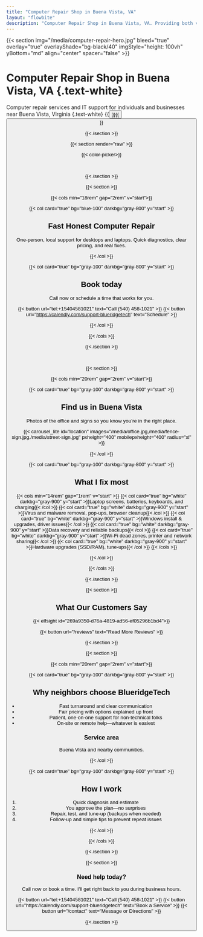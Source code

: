 ```yaml
---
title: "Computer Repair Shop in Buena Vista, VA"
layout: "flowbite"
description: "Computer Repair Shop in Buena Vista, VA. Providing both virtual and onsite computer repair services for businesses and individuals. BlueridgeTech offers expert IT repair and support services."
---
```


{{< section img="/media/computer-repair-hero.jpg" bleed="true" overlay="true" overlayShade="bg-black/40" imgStyle="height: 100vh" yBottom="md" align="center" spacer="false" >}}
# Computer Repair Shop in Buena Vista, VA {.text-white}
Computer repair services and IT support for individuals and businesses near Buena Vista, Virginia
{.text-white}
{{<button url="https://calendly.com/support-blueridgetech" text="Schedule">}}{{<button url="/contact" text="Contact">}}

{{< /section >}}

{{< section render="raw" >}}

{{< color-picker>}}

<br>

{{< /section >}}

{{< section >}}

{{< cols min="18rem" gap="2rem" v="start">}}

{{< col card="true" bg="blue-100" darkbg="gray-800" y="start" >}}

## Fast Honest Computer Repair

One‑person, local support for desktops and laptops. Quick diagnostics, clear pricing, and real fixes.

{{< /col >}}

{{< col card="true" bg="gray-100" darkbg="gray-800" y="start" >}}

## Book today

Call now or schedule a time that works for you.

{{< button url="tel:+15404581021" text="Call (540) 458-1021" >}} {{< button url="https://calendly.com/support-blueridgetech" text="Schedule" >}}

{{< /col >}}

{{< /cols >}}

{{< /section >}}

<br>

{{< section >}}

{{< cols min="20rem" gap="2rem" v="start">}}

{{< col card="true" bg="gray-100" darkbg="gray-800" y="start" >}}

## Find us in Buena Vista
Photos of the office and signs so you know you’re in the right place.

{{< carousel_lite id="location" images="/media/office.jpg,/media/fence-sign.jpg,/media/street-sign.jpg" pxheight="400" mobilepxheight="400" radius="xl" >}}

{{< /col >}}

{{< col card="true" bg="gray-100" darkbg="gray-800" y="start" >}}

## What I fix most

{{< cols min="14rem" gap="1rem" v="start" >}}
{{< col card="true" bg="white" darkbg="gray-900" y="start" >}}Laptop screens, batteries, keyboards, and charging{{< /col >}}
{{< col card="true" bg="white" darkbg="gray-900" y="start" >}}Virus and malware removal, pop‑ups, browser cleanup{{< /col >}}
{{< col card="true" bg="white" darkbg="gray-900" y="start" >}}Windows install & upgrades, driver issues{{< /col >}}
{{< col card="true" bg="white" darkbg="gray-900" y="start" >}}Data recovery and reliable backups{{< /col >}}
{{< col card="true" bg="white" darkbg="gray-900" y="start" >}}Wi‑Fi dead zones, printer and network sharing{{< /col >}}
{{< col card="true" bg="white" darkbg="gray-900" y="start" >}}Hardware upgrades (SSD/RAM), tune‑ups{{< /col >}}
{{< /cols >}}

{{< /col >}}

{{< /cols >}}

{{< /section >}}

{{< section >}}

## What Our Customers Say

{{< elfsight id="269a9350-d76a-4819-ad56-ef05296b1bd4">}}

{{< button url="/reviews" text="Read More Reviews" >}}

{{< /section >}}

{{< section >}}

{{< cols min="20rem" gap="2rem" v="start">}}

{{< col card="true" bg="gray-100" darkbg="gray-800" y="start" >}}

## Why neighbors choose BlueridgeTech

- Fast turnaround and clear communication
- Fair pricing with options explained up front
- Patient, one‑on‑one support for non‑technical folks
- On‑site or remote help—whatever is easiest

### Service area

Buena Vista and nearby communities.

{{< /col >}}

{{< col card="true" bg="gray-100" darkbg="gray-800" y="start" >}}

## How I work

1. Quick diagnosis and estimate
2. You approve the plan—no surprises
3. Repair, test, and tune‑up (backups when needed)
4. Follow‑up and simple tips to prevent repeat issues

{{< /col >}}

{{< /cols >}}

{{< /section >}}

{{< section >}}

<div class="text-center max-w-3xl mx-auto">
	<h3 class="text-2xl font-semibold mb-2">Need help today?</h3>
	<p class="mb-4">Call now or book a time. I’ll get right back to you during business hours.</p>
	<div class="flex flex-wrap items-center justify-center gap-3">
		{{< button url="tel:+15404581021" text="Call (540) 458-1021" >}}
		{{< button url="https://calendly.com/support-blueridgetech" text="Book a Service" >}}
		{{< button url="/contact" text="Message or Directions" >}}
	</div>
</div>

{{< /section >}}
